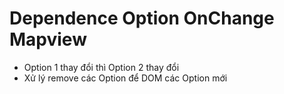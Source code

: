 # Dependence Option OnChange Mapview

+ Option 1 thay đổi thì Option 2 thay đổi
+ Xử lý remove các Option để DOM các Option mới